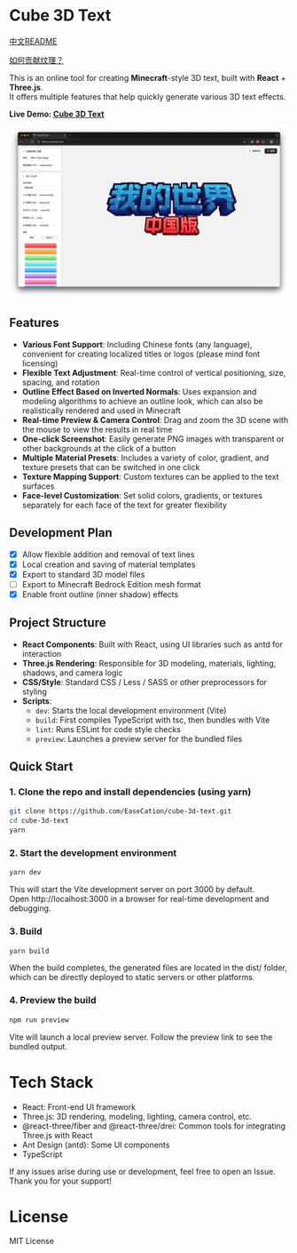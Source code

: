 # Cube 3D Text

[中文README](./README_CN.md)

[如何贡献纹理？](./CONTRIBUTING.md)

This is an online tool for creating **Minecraft**-style 3D text, built with **React** + **Three.js**.  
It offers multiple features that help quickly generate various 3D text effects.

**Live Demo: [Cube 3D Text](https://3dtext.easecation.net/)**

![Cube 3D Text](./preview.png)

## Features

- **Various Font Support**: Including Chinese fonts (any language), convenient for creating localized titles or logos (please mind font licensing)
- **Flexible Text Adjustment**: Real-time control of vertical positioning, size, spacing, and rotation
- **Outline Effect Based on Inverted Normals**: Uses expansion and modeling algorithms to achieve an outline look, which can also be realistically rendered and used in Minecraft
- **Real-time Preview & Camera Control**: Drag and zoom the 3D scene with the mouse to view the results in real time
- **One-click Screenshot**: Easily generate PNG images with transparent or other backgrounds at the click of a button
- **Multiple Material Presets**: Includes a variety of color, gradient, and texture presets that can be switched in one click
- **Texture Mapping Support**: Custom textures can be applied to the text surfaces
- **Face-level Customization**: Set solid colors, gradients, or textures separately for each face of the text for greater flexibility

## Development Plan

- [x] Allow flexible addition and removal of text lines
- [x] Local creation and saving of material templates
- [x] Export to standard 3D model files
- [ ] Export to Minecraft Bedrock Edition mesh format
- [x] Enable front outline (inner shadow) effects

## Project Structure

- **React Components**: Built with React, using UI libraries such as antd for interaction  
- **Three.js Rendering**: Responsible for 3D modeling, materials, lighting, shadows, and camera logic  
- **CSS/Style**: Standard CSS / Less / SASS or other preprocessors for styling  
- **Scripts**:  
  - `dev`: Starts the local development environment (Vite)  
  - `build`: First compiles TypeScript with tsc, then bundles with Vite  
  - `lint`: Runs ESLint for code style checks  
  - `preview`: Launches a preview server for the bundled files

## Quick Start

### 1. Clone the repo and install dependencies (using yarn)
```bash
git clone https://github.com/EaseCation/cube-3d-text.git
cd cube-3d-text
yarn
```

### 2. Start the development environment
```bash
yarn dev
```
This will start the Vite development server on port 3000 by default.  
Open http://localhost:3000 in a browser for real-time development and debugging.

### 3. Build
```bash
yarn build
```
When the build completes, the generated files are located in the dist/ folder, which can be directly deployed to static servers or other platforms.

### 4. Preview the build
```bash
npm run preview
```
Vite will launch a local preview server. Follow the preview link to see the bundled output.

# Tech Stack
- React: Front-end UI framework
- Three.js: 3D rendering, modeling, lighting, camera control, etc.
- @react-three/fiber and @react-three/drei: Common tools for integrating Three.js with React
- Ant Design (antd): Some UI components
- TypeScript

If any issues arise during use or development, feel free to open an Issue. Thank you for your support!

# License

MIT License
